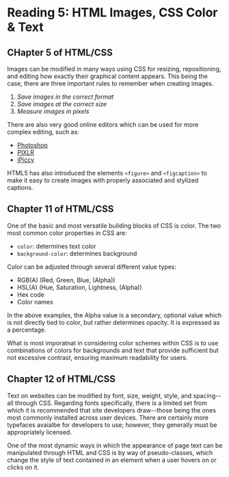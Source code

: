 # Reading 5: HTML Images, CSS Color & Text

## CHapter 5 of HTML/CSS

Images can be modified in many ways using CSS for resizing, repositioning, and editing how exactly their graphical content appears. This being the case, there are three important rules to remember when creating images.

1. _Save images in the correct format_
2. _Save images at the correct size_
3. _Measure images in pixels_

There are also very good online editors which can be used for more complex editing, such as:

- [Photoshop](www.photoshop.com)
- [PIXLR](www.pixlr.com)
- [iPiccy](www.ipiccy.com)

HTML5 has also introduced the elements `<figure>` and `<figcaption>` to make it easy to create images with properly associated and stylized captions.

## Chapter 11 of HTML/CSS

One of the basic and most versatile building blocks of CSS is color. The two most common color properties in CSS are:

- `color`: determines text color
- `background-color`: determines background

Color can be adjusted through several different value types:

- RGB(A) (Red, Green, Blue, (Alpha))
- HSL(A) (Hue, Saturation, Lightness, (Alpha))
- Hex code
- Color names

In the above examples, the Alpha value is a secondary, optional value which is not directly tied to color, but rather determines opacity. It is expressed as a percentage.

What is most imporatnat in considering color schemes within CSS is to use combinations of colors for backgrounds and text that provide sufficient but not excessive contrast, ensuring maximum readability for users.

## Chapter 12 of HTML/CSS

Text on websites can be modified by font, size, weight, style, and spacing--all through CSS. Regarding fonts specifically, there is a limited set from which it is recommended that site developers draw--those being the ones most commonly installed across user devices. There are certainly more typefaces avaialbe for developers to use; however, they generally must be appropriately licensed.

One of the most dynamic ways in which the appearance of page text can be manipulated through HTML and CSS is by way of pseudo-classes, which change the style of text contained in an element when a user hovers on or clicks on it.
